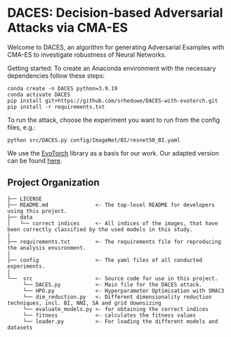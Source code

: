 DACES: Decision-based Adversarial Attacks via CMA-ES
==============================

Welcome to DACES, an algorithm for generating Adversarial Examples with CMA-ES to investigate robustness of Neural Networks. 

Getting started:
To create an Anaconda environment with the necessary dependencies follow these steps:
```
conda create -n DACES python=3.9.19
conda activate DACES
pip install git+https://github.com/srheduwe/DACES-with-evotorch.git
pip install -r requirements.txt
```

To run the attack, choose the experiment you want to run from the config files, e.g.:
```
python src/DACES.py config/ImageNet/BI/resnet50_BI.yaml
```

We use the [EvoTorch](https://evotorch.ai) library as a basis for our work. Our adapted version can be found [here](https://github.com/srheduwe/DACES-with-evotorch.git).


Project Organization
------------

    ├── LICENSE
    ├── README.md               <- The top-level README for developers using this project.
    ├── data
    │   └── correct indices     <- All indices of the images, that have been correctly classified by the used models in this study.
    │
    ├── requirements.txt        <- The requirements file for reproducing the analysis environment.
    │
    ├── config                  <- The yaml files of all conducted experiments.
    │
    └──  src                    <- Source code for use in this project.
         └── DACES.py           <- Main file for the DACES attack.
         └── HPO.py             <- Hyperparameter Optimisation with SMAC3
         └── dim_reduction.py   <- Different dimensionality reduction techniques, incl. BI, NNI, SA and grid downsizing
         └── evaluate_models.py <- for obtaining the correct indices
         └── fitness            <- calculates the fitness values
         └── loader.py          <- For loading the different models and datasets
